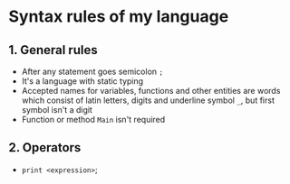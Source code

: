 # Syntax rules of my language

## 1. General rules
* After any statement goes semicolon `;`
* It's a language with static typing
* Accepted names for variables, functions and other entities are words which consist of latin letters, digits and underline symbol `_`,
but first symbol isn't a digit
* Function or method `Main` isn't required

## 2. Operators
* `print <expression>`;
